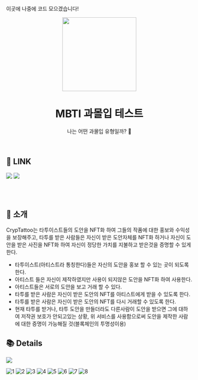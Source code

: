이곳에 나중에 코드 모으겠습니다!
<p align="middle" >
  <img width="200px;" src="https://user-images.githubusercontent.com/87933367/217172968-1cca2d19-5b7e-491c-84cd-25103061d75d.png"/>
</p>

<h1 align="middle">MBTI 과몰입 테스트</h1>
<p align="middle">나는 어떤 과몰입 유형일까? 🤔</p>

</br>

## 🔗 LINK

[<img src="https://img.shields.io/badge/-MBTI over immersion test-important?style=flat&logo=google-chrome&logoColor=white" />](https://userju.github.io/MBTI-over-immersion-TEST/) [<img src="https://img.shields.io/badge/-tech blog-pi?style=flat&logo=google-chrome&logoColor=white" />](https://pottatt0.tistory.com/category/%F0%9F%A4%B8%E2%80%8D%E2%99%80%EF%B8%8F%20%EB%82%B4%20%ED%94%84%EB%A1%9C%EC%A0%9D%ED%8A%B8/MBTI%20%EA%B3%BC%EB%AA%B0%EC%9E%85%20%ED%85%8C%EC%8A%A4%ED%8A%B8)

</br>
</br>

## 📖 소개

CrypTattoo는 타투이스트들의 도안을 NFT화 하여 그들의 작품에 대한 홍보와 수익성을 보장해주고, 타투를 받은 사람들은 자신이 받은 도안자체를 NFT화 하거나 자신이 도안을 받은 사진을 NFT화 하여 자신이 정당한 가치를 지불하고 받은것을 증명할 수 있게 한다. 

- 타투이스트(아티스트라 통칭한다)들은 자신의 도안을 홍보 할 수 있는 곳이 되도록 한다.
- 아티스트 들은 자신이 제작하였지만 사용이 되지않은 도안을 NFT화 하여 사용한다.
- 아티스트들은 서로의 도안을 보고 거래 할 수 있다.
- 타투를 받은 사람은 자신이 받은 도안의 NFT를 아티스트에게 받을 수 있도록 한다.
- 타투를 받은 사람은 자신이 받은 도안의 NFT를 다시 거래할 수 있도록 한다.
- 현재 타투를 받거나, 타투 도안을 만들더라도 다른사람이 도안을 받으면 그에 대하여 저작권 보호가 안되고있는 상황, 위 서비스를 사용함으로써 도안을 제작한 사람에 대한 증명이 가능해질 것(블록체인의 투명성이용)

## 📚 Details

![](https://user-images.githubusercontent.com/87933367/217415499-b62b833b-4170-4b4c-b1fe-a5cf4b1acce1.png)

![1](https://user-images.githubusercontent.com/59263564/197327533-73157dbf-c119-4e13-a967-56125642a04f.jpg)
![2](https://user-images.githubusercontent.com/59263564/197327536-41a66ffc-be4a-4822-bd11-b2c7304b7065.jpg)
![3](https://user-images.githubusercontent.com/59263564/197327542-ba3076e7-72eb-4041-823d-20094c2e6ff8.jpg)
![4](https://user-images.githubusercontent.com/59263564/197327548-a44b08c4-6290-4fb7-b1a8-19804b3cd0a5.jpg)
![5](https://user-images.githubusercontent.com/59263564/197327550-ed92fb71-e90f-498e-99e0-71e706d552c1.jpg)
![6](https://user-images.githubusercontent.com/59263564/197327551-796d29cb-233e-4c33-b657-faf1db537fa7.jpg)
![7](https://user-images.githubusercontent.com/59263564/197327555-d8c28688-1eb6-4d2e-9bbd-c8db85403128.jpg)
![8](https://user-images.githubusercontent.com/59263564/197327559-eb08a849-bcbf-498f-948d-ab51cd733819.jpg)
